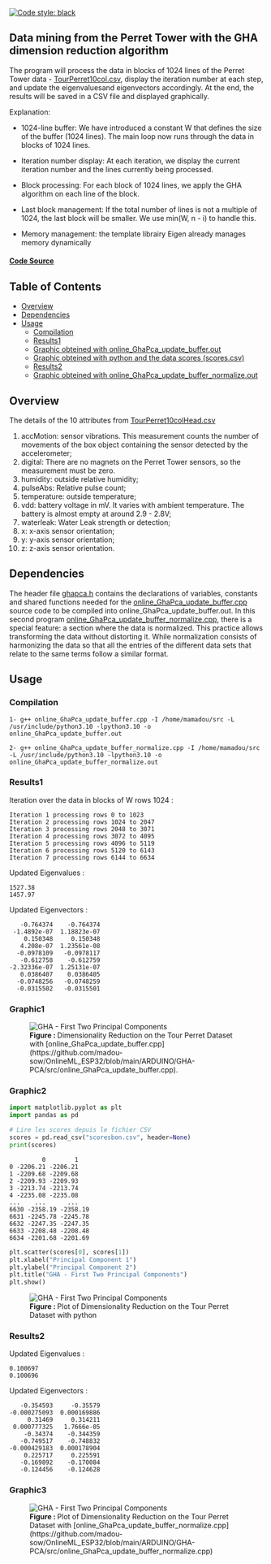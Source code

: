 [![Code style: black](https://img.shields.io/badge/code%20style-black-000000.svg)](https://github.com/psf/black)

## Data mining from the Perret Tower with the GHA dimension reduction algorithm

The program will process the data in blocks of 1024 lines of the Perret Tower data - [TourPerret10col.csv](https://github.com/madou-sow/OnlineML_ESP32/blob/main/ARDUINO/GHA-PCA/src/TourPerret10col.csv), display the iteration number at each step, and update the eigenvalues ​​and eigenvectors accordingly. At the end, the results will be saved in a CSV file and displayed graphically.

Explanation:

- 1024-line buffer: We have introduced a constant W that defines the size of the buffer (1024 lines). The main loop now runs through the data in blocks of 1024 lines.

- Iteration number display: At each iteration, we display the current iteration number and the lines currently being processed.

- Block processing: For each block of 1024 lines, we apply the GHA algorithm on each line of the block.

- Last block management: If the total number of lines is not a multiple of 1024, the last block will be smaller. We use min(W, n - i) to handle this.

- Memory management: the template librairy Eigen already manages memory dynamically

#### [Code Source](https://github.com/madou-sow/OnlineML_ESP32/blob/main/ARDUINO/GHA-PCA/src/)

## Table of Contents
- [Overview](#overview)
- [Dependencies](#dependencies)
- [Usage](#usage)
  - [Compilation](#compilation)
  - [Results1](#results1)
  - [Graphic obteined with online_GhaPca_update_buffer.out](#Graphic1)
  - [Graphic obteined with python and the data scores (scores.csv)](#Graphic2)
  - [Results2](#results2)
  - [Graphic obteined with online_GhaPca_update_buffer_normalize.out](#Graphic3)
    
## Overview

The details of the 10 attributes from [TourPerret10colHead.csv](https://github.com/madou-sow/OnlineML_ESP32/blob/main/ARDUINO/GHA-PCA/src/TourPerret10colHead.csv])
1. accMotion: sensor vibrations. This measurement counts the number of movements of the box object containing the sensor detected by the accelerometer;
2. digital: There are no magnets on the Perret Tower sensors, so the measurement must be zero.
3. humidity: outside relative humidity;
4. pulseAbs: Relative pulse count;
5. temperature: outside temperature;
6. vdd: battery voltage in mV. It varies with ambient temperature. The battery is almost empty at around 2.9 - 2.8V;
7. waterleak: Water Leak strength or detection;
8. x: x-axis sensor orientation;
9. y: y-axis sensor orientation;
10. z: z-axis sensor orientation.


## Dependencies

The header file [ghapca.h](https://github.com/madou-sow/OnlineML_ESP32/blob/main/ARDUINO/GHA-PCA/src/ghapca.h) contains the declarations of variables, constants and shared functions needed for the [online_GhaPca_update_buffer.cpp](https://github.com/madou-sow/OnlineML_ESP32/blob/main/ARDUINO/GHA-PCA/src/online_GhaPca_update_buffer.cpp) source code to be compiled into online_GhaPca_update_buffer.out.
In this second program [online_GhaPca_update_buffer_normalize.cpp](https://github.com/madou-sow/OnlineML_ESP32/blob/main/ARDUINO/GHA-PCA/src/online_GhaPca_update_buffer_normalize.cpp), there is a special feature: a section where the data is normalized.
This practice allows transforming the data without distorting it. While normalization consists of harmonizing the data
so that all the entries of the different data sets that relate to the same terms follow a similar format.

## Usage
### Compilation

```
1- g++ online_GhaPca_update_buffer.cpp -I /home/mamadou/src -L /usr/include/python3.10 -lpython3.10 -o online_GhaPca_update_buffer.out

2- g++ online_GhaPca_update_buffer_normalize.cpp -I /home/mamadou/src -L /usr/include/python3.10 -lpython3.10 -o online_GhaPca_update_buffer_normalize.out
```
### Results1

Iteration over the data in blocks of W rows 1024 :

```
Iteration 1 processing rows 0 to 1023
Iteration 2 processing rows 1024 to 2047
Iteration 3 processing rows 2048 to 3071
Iteration 4 processing rows 3072 to 4095
Iteration 5 processing rows 4096 to 5119
Iteration 6 processing rows 5120 to 6143
Iteration 7 processing rows 6144 to 6634
```

Updated Eigenvalues :

``` 
1527.38
1457.97
``` 

Updated Eigenvectors :

``` 
   -0.764374    -0.764374
 -1.4892e-07  1.18823e-07
    0.150348     0.150348
   4.208e-07  1.23561e-08
  -0.0978109   -0.0978117
   -0.612758    -0.612759
-2.32336e-07  1.25131e-07
   0.0386407    0.0386405
  -0.0748256   -0.0748259
  -0.0315502   -0.0315501
``` 

### Graphic1

<figure>
  <img alt="GHA - First Two Principal Components" align="center" src="https://github.com/madou-sow/OnlineML_ESP32/blob/main/ARDUINO/GHA-PCA/images/FigureBufer1024.png"  title="Dimensionality Reduction on the Tour Perret Dataset with batch ghapca"/>

  <figcaption><b>Figure : </b> Dimensionality Reduction on the Tour Perret Dataset with  [online_GhaPca_update_buffer.cpp](https://github.com/madou-sow/OnlineML_ESP32/blob/main/ARDUINO/GHA-PCA/src/online_GhaPca_update_buffer.cpp).</figcaption>
</figure>

### Graphic2

```PYTHON
import matplotlib.pyplot as plt
import pandas as pd

# Lire les scores depuis le fichier CSV
scores = pd.read_csv("scoresbon.csv", header=None)
print(scores)
```

```
         0        1
0 -2206.21 -2206.21
1 -2209.68 -2209.68
2 -2209.93 -2209.93
3 -2213.74 -2213.74
4 -2235.08 -2235.08
...    ...      ...  
6630 -2358.19 -2358.19
6631 -2245.78 -2245.78
6632 -2247.35 -2247.35
6633 -2208.48 -2208.48
6634 -2201.68 -2201.69
```

```PYTHON
plt.scatter(scores[0], scores[1])
plt.xlabel("Principal Component 1")
plt.ylabel("Principal Component 2")
plt.title("GHA - First Two Principal Components")
plt.show()
```

<figure>
  <img alt="GHA - First Two Principal Components" align="center" src="https://github.com/madou-sow/OnlineML_ESP32/blob/main/ARDUINO/GHA-PCA/images/figure-buffer-python.png"  title="Dimensionality Reduction"/>

  <figcaption><b>Figure : </b> Plot of Dimensionality Reduction on the Tour Perret Dataset with python</figcaption>
</figure>

### Results2

Updated Eigenvalues :

``` 
0.100697
0.100696
``` 

Updated Eigenvectors :

``` 
   -0.354593     -0.35579
-0.000275093  0.000169886
     0.31469     0.314211
 0.000777325   1.7666e-05
    -0.34374    -0.344359
   -0.749517    -0.748832
-0.000429183  0.000178904
    0.225717     0.225591
   -0.169892    -0.170084
   -0.124456    -0.124628

``` 

### Graphic3


<figure>
  <img alt="GHA - First Two Principal Components" align="center" src="https://github.com/madou-sow/OnlineML_ESP32/blob/main/ARDUINO/GHA-PCA/images/Figure_online_GhaPca_update_buffer_normalize.png"  title="Dimensionality Reduction"/>

  <figcaption><b>Figure : </b> Plot of Dimensionality Reduction on the Tour Perret Dataset with [online_GhaPca_update_buffer_normalize.cpp](https://github.com/madou-sow/OnlineML_ESP32/blob/main/ARDUINO/GHA-PCA/src/online_GhaPca_update_buffer_normalize.cpp)</figcaption>
</figure>
